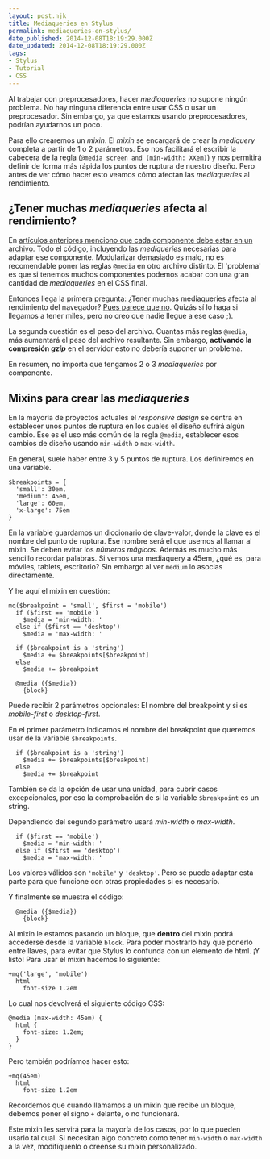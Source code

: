 ```yaml
---
layout: post.njk
title: Mediaqueries en Stylus
permalink: mediaqueries-en-stylus/
date_published: 2014-12-08T18:19:29.000Z
date_updated: 2014-12-08T18:19:29.000Z
tags:
- Stylus
- Tutorial
- CSS
---
```


Al trabajar con preprocesadores, hacer *mediaqueries* no supone ningún problema. No hay ninguna diferencia entre usar CSS o usar un preprocesador. Sin embargo, ya que estamos usando preprocesadores, podrían ayudarnos un poco.

Para ello crearemos un *mixin*. El *mixin* se encargará de crear la *mediquery* completa a partir de 1 o 2 parámetros. Eso nos facilitará el escribir la cabecera de la regla (`@media screen and (min-width: XXem)`) y nos permitirá definir de forma más rápida los puntos de ruptura de nuestro diseño. Pero antes de ver cómo hacer esto veamos cómo afectan las *mediaqueries* al rendimiento.

## ¿Tener muchas *mediaqueries* afecta al rendimiento?

En [artículos anteriores menciono que cada componente debe estar en un archivo](/componentes-y-modulos-de-css-con-stylus). Todo el código, incluyendo las *mediqueries* necesarias para adaptar ese componente. Modularizar demasiado es malo, no es recomendable poner las reglas `@media` en otro archivo distinto. El 'problema' es que si tenemos muchos componentes podemos acabar con una gran cantidad de *mediaqueries* en el CSS final.

Entonces llega la primera pregunta: ¿Tener muchas mediaqueries afecta al rendimiento del navegador? [Pues parece que no](https://helloanselm.com/2014/web-performance-one-or-thousand-media-queries/). Quizás sí lo haga si llegamos a tener miles, pero no creo que nadie llegue a ese caso ;).

La segunda cuestión es el peso del archivo. Cuantas más reglas `@media`, más aumentará el peso del archivo resultante. Sin embargo, **activando la compresión *gzip*** en el servidor esto no debería suponer un problema.

En resumen, no importa que tengamos 2 o 3 *mediaqueries* por componente.

## Mixins para crear las *mediaqueries*
En la mayoría de proyectos actuales el *responsive design* se centra en establecer unos puntos de ruptura en los cuales el diseño sufrirá algún cambio. Ese es el uso más común de la regla `@media`, establecer esos cambios de diseño usando `min-width` o `max-width`.

En general, suele haber entre 3 y 5 puntos de ruptura. Los definiremos en una variable.
```language-stylus
$breakpoints = {
  'small': 30em,
  'medium': 45em,
  'large': 60em,
  'x-large': 75em
}
```
En la variable guardamos un diccionario de clave-valor, donde la clave es el nombre del punto de ruptura. Ese nombre será el que usemos al llamar al mixin. Se deben evitar los *números mágicos*. Además es mucho más sencillo recordar palabras. Si vemos una mediaquery a 45em, ¿qué es, para móviles, tablets, escritorio? Sin embargo al ver `medium` lo asocias directamente.

Y he aquí el mixin en cuestión:
```language-stylus
mq($breakpoint = 'small', $first = 'mobile')
  if ($first == 'mobile')
    $media = 'min-width: '
  else if ($first == 'desktop')
    $media = 'max-width: '

  if ($breakpoint is a 'string')
    $media += $breakpoints[$breakpoint]
  else
    $media += $breakpoint

  @media ({$media})
    {block}
```
Puede recibir 2 parámetros opcionales: El nombre del breakpoint y si es *mobile-first* o *desktop-first*.

En el primer parámetro indicamos el nombre del breakpoint que queremos usar de la variable
`$breakpoints`.
```language-stylus
  if ($breakpoint is a 'string')
    $media += $breakpoints[$breakpoint]
  else
    $media += $breakpoint
```
También se da la opción de usar una unidad, para cubrir casos excepcionales, por eso la comprobación de si la variable `$breakpoint` es un string.

Dependiendo del segundo parámetro usará *min-width* o *max-width*.
```language-stylus
  if ($first == 'mobile')
    $media = 'min-width: '
  else if ($first == 'desktop')
    $media = 'max-width: '
```
Los valores válidos son `'mobile'` y `'desktop'`. Pero se puede adaptar esta parte para que funcione con otras propiedades si es necesario.

Y finalmente se muestra el código:
```language-stylus
  @media ({$media})
    {block}
```
Al mixin le estamos pasando un bloque, que **dentro** del mixin podrá accederse desde la variable `block`. Para poder mostrarlo hay que ponerlo entre llaves, para evitar que Stylus lo confunda con un elemento de html. ¡Y listo! Para usar el mixin hacemos lo siguiente:
```language-stylus
+mq('large', 'mobile')
  html
    font-size 1.2em
```
Lo cual nos devolverá el siguiente código CSS:
```language-css
@media (max-width: 45em) {
  html {
    font-size: 1.2em;
  }
}
```
Pero también podríamos hacer esto:
```language-stylus
+mq(45em)
  html
    font-size 1.2em
```

Recordemos que cuando llamamos a un mixin que recibe un bloque, debemos poner el signo `+` delante, o no funcionará.

Este mixin les servirá para la mayoría de los casos, por lo que pueden usarlo tal cual. Si necesitan algo concreto como tener `min-width` o `max-width` a la vez, modifíquenlo o creense su mixin personalizado.

